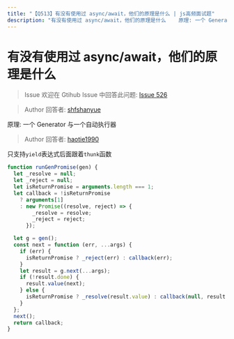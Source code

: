 ```yaml
---
title: "【Q513】有没有使用过 async/await，他们的原理是什么 | js高频面试题"
description: "有没有使用过 async/await，他们的原理是什么    原理: 一个 Generator 与一个自动执行器  字节跳动面试题、阿里腾讯面试题、美团小米面试题。"
---
```


# 有没有使用过 async/await，他们的原理是什么

> Issue
> 欢迎在 Gtihub Issue 中回答此问题: [Issue 526](https://github.com/shfshanyue/Daily-Question/issues/526)

> Author
> 回答者: [shfshanyue](https://github.com/shfshanyue)

原理: 一个 Generator 与一个自动执行器

> Author
> 回答者: [haotie1990](https://github.com/haotie1990)

只支持`yield`表达式后面跟着`thunk`函数

```js
function runGenPromise(gen) {
  let _resolve = null;
  let _reject = null;
  let isReturnPromise = arguments.length === 1;
  let callback = !isReturnPromise
    ? arguments[1]
    : new Promise((resolve, reject) => {
        _resolve = resolve;
        _reject = reject;
      });

  let g = gen();
  const next = function (err, ...args) {
    if (err) {
      isReturnPromise ? _reject(err) : callback(err);
    }
    let result = g.next(...args);
    if (!result.done) {
      result.value(next);
    } else {
      isReturnPromise ? _resolve(result.value) : callback(null, result.value);
    }
  };
  next();
  return callback;
}
```
